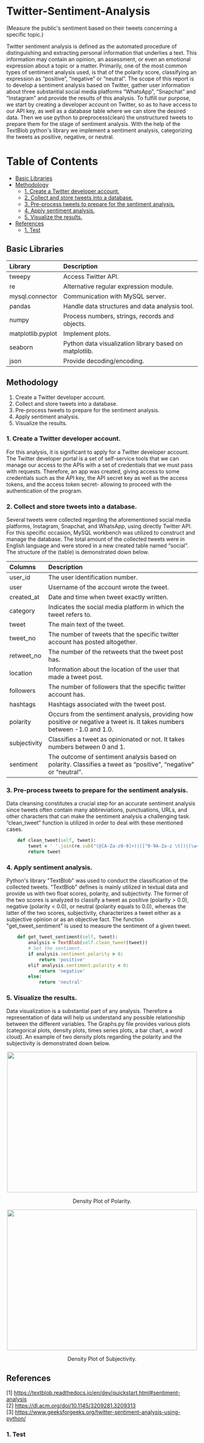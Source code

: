 # Twitter-Sentiment-Analysis
(Measure the public's sentiment based on their tweets concerning a specific topic.)


Twitter sentiment analysis is defined as the automated procedure of distinguishing and extracting personal information that underlies a text. This information may contain an opinion, an assessment, or even an emotional expression about a topic or a matter. Primarily, one of the most common types of sentiment analysis used, is that of the polarity score, classifying an expression as “positive”, “negative” or “neutral”. The scope of this report is to develop a sentiment analysis based on Twitter, gather user information about three substantial social media platforms “WhatsApp”, “Snapchat” and “Instagram” and provide the results of this analysis. To fulfill our purpose, we start by creating a developer account on Twitter, so as to have access to our API key, as well as a database table where we can store the desired data. Then we use python to preprocess(clean) the unstructured tweets to prepare them for the stage of sentiment analysis. With the help of the TextBlob python's library we implement a sentiment analysis, categorizing the tweets as positive, negative, or neutral.

Table of Contents
=================

* [Basic Libraries](#basic-libraries)
* [Methodology](#methodology)
  * [1. Create a Twitter developer account.](#create-a-twitter-developer-account)
  * [2. Collect and store tweets into a database.](#2.-collect-and-store-tweets-into-a-database.)
  * [3. Pre-process tweets to prepare for the sentiment analysis.](#3.-pre-process-tweets-to-prepare-for-the-sentiment-analysis.)
  * [4. Apply sentiment analysis.](#4.-apply-sentiment-analysis.)
  * [5. Visualize the results.](#5-.-visualize-the-results-.)
* [References](#references)
  * [1. Test](#1-test)



## Basic Libraries
| **Library** | **Description** |
| :--- | :--- |
| tweepy | Access Twitter API. |
| re | Alternative regular expression module. |
| mysql.connector | Communication with MySQL server. |
| pandas | Handle data structures and data analysis tool. |
| numpy | Process numbers, strings, records and objects. |
| matplotlib.pyplot | Implement plots. |
| seaborn | Python data visualization library based on matplotlib. |
| json | Provide decoding/encoding. |


## Methodology
1. Create a Twitter developer account.
2. Collect and store tweets into a database.
3. Pre-process tweets to prepare for the sentiment analysis.
4. Apply sentiment analysis.
5. Visualize the results.


### 1. Create a Twitter developer account.
For this analysis, it is significant to apply for a Twitter developer account. The Twitter developer portal is a set of self-service tools that we can manage our access to the APIs with a set of credentials that we must pass with requests. Therefore, an app was created, giving access to some credentials such as the API key, the API secret key as well as the access tokens, and the access token secret- allowing to proceed with the authentication of the program.


### 2. Collect and store tweets into a database.
Several tweets were collected regarding  the aforementioned social media platforms, Instagram, Snapchat, and WhatsApp, using directly Twitter API. For this specific occasion, MySQL workbench was utilized to construct and manage the database. The total amount of the collected tweets were in English language and were stored in a new created table named “social”. The structure of the (table) is demonstrated down below.

| **Columns** | **Description** |
| :--- | :--- |
| user_id | The user identification number. |
| user | Username of the account wrote the tweet. |
| created_at | Date and time when tweet exactly written. |
| category | Indicates the social media platform in which the tweet refers to. |
| tweet | The main text of the tweet. |
| tweet_no | The number of tweets that the specific twitter account has posted altogether. |
| retweet_no | The number of the retweets that the tweet post has. |
| location | Information about the location of the user that made a tweet post. |
| followers | The number of followers that the specific twitter account has. |
| hashtags | Hashtags associated with the tweet post. |
| polarity | Occurs from the sentiment analysis, providing how positive or negative a tweet is. It takes numbers between -1.0 and 1.0. |
| subjectivity | Classifies a tweet as opinionated or not. It takes numbers between 0 and 1. |
| sentiment | The outcome of sentiment analysis based on polarity. Classifies a tweet as “positive”, “negative” or “neutral”. |


### 3. Pre-process tweets to prepare for the sentiment analysis.
Data cleansing constitutes a crucial step for an accurate sentiment analysis since tweets often contain many abbreviations, punctuations, URLs, and other characters that can make the sentiment analysis a challenging task. “clean_tweet” function is utilized in order to deal with these mentioned cases.

```ruby
    def clean_tweet(self, tweet): 
        tweet = ' '.join(re.sub("(@[A-Za-z0-9]+)|([^0-9A-Za-z \t])|(\w+:\/\/\S+)", " ", tweet).split()) 
        return tweet
```


### 4. Apply sentiment analysis.
Python's library "TextBlob" was used to conduct the classification of the collected tweets. "TextBlob" defines is mainly utilized in textual data and provide us with two float scores, polarity, and subjectivity. The former of the two scores is analyzed to classify a tweet as positive (polarity > 0.0), negative (polarity < 0.0), or neutral (polarity equals to 0.0), whereas the latter of the two scores, subjectivity, characterizes a tweet either as a subjective opinion or as an objective fact. The  function "get_tweet_sentiment" is used to measure the sentiment of a given tweet. 

```ruby
    def get_tweet_sentiment(self, tweet): 
        analysis = TextBlob(self.clean_tweet(tweet)) 
        # Set the sentiment.
        if analysis.sentiment.polarity > 0: 
            return 'positive'
        elif analysis.sentiment.polarity < 0:
            return 'negative'
        else:
            return 'neutral'
```


### 5. Visualize the results.
Data visualization is a substantial part of any analysis. Therefore a representation of data will help us understand any possible relationship between the different variables. The Graphs.py file provides various plots (categorical plots, density plots, times series plots, a bar chart, a word cloud). An example of two density plots regarding the polarity and the subjectivity is demonstrated down below. 

<p align="center">
  <img width="500" height="370" src="https://user-images.githubusercontent.com/74372152/104822178-611bc980-5849-11eb-8249-d29d11a804f5.png">
</p>
<p align="center"> Density Plot of Polarity. <p align="center">

<p align="center">
  <img width="500" height="370" src="https://user-images.githubusercontent.com/74372152/104822241-c53e8d80-5849-11eb-814b-4e60f3d9b87b.png">
</p>
<p align="center"> Density Plot of Subjectivity. <p align="center">

## References
[1] https://textblob.readthedocs.io/en/dev/quickstart.html#sentiment-analysis <br/>
[2] https://dl.acm.org/doi/10.1145/3209281.3209313 <br/>
[3] https://www.geeksforgeeks.org/twitter-sentiment-analysis-using-python/

### 1. Test
